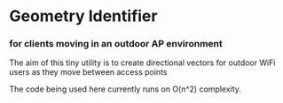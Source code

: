 # Geometry Identifier 
### for clients moving in an outdoor AP environment

The aim of this tiny utility is to create directional vectors
for outdoor WiFi users as they move between access points

The code being used here currently runs on O(n^2) complexity. 
